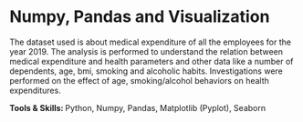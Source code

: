 # Numpy, Pandas and Visualization
The dataset used is about medical expenditure of all the employees for the year 2019. The analysis is performed to understand the relation between medical expenditure and health parameters and other data like a number of dependents, age, bmi, smoking and alcoholic habits. Investigations were performed on the effect of age, smoking/alcohol behaviors on health expenditures.

<b> Tools & Skills: </b> Python, Numpy, Pandas, Matplotlib (Pyplot), Seaborn
